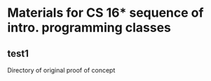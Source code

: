 # Materials for CS 16* sequence of intro. programming classes
## test1
Directory of original proof of concept
